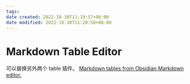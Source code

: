 ```yaml
---
tags: 
date created: 2022-10-30T11:19:57+08:00
date modified: 2022-10-30T11:20:50+08:00
---
```


# Markdown Table Editor

可以替换另外两个 table 插件。
[Markdown tables from Obsidian Markdown editor.](https://github.com/ganesshkumar/obsidian-table-editor)
